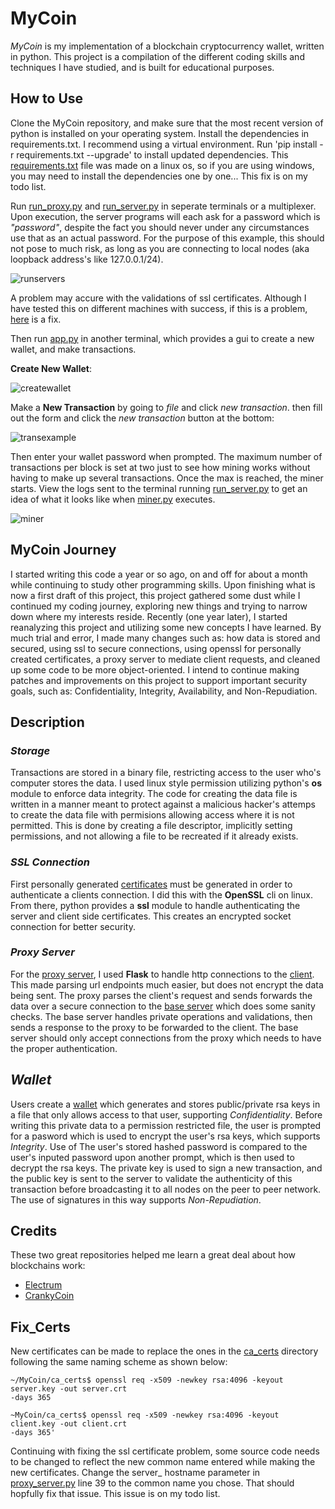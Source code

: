 MyCoin
====

*MyCoin* is my implementation of a blockchain cryptocurrency wallet, 
written in python. This project is a compilation of the different coding 
skills and techniques I have studied, and is built for educational purposes.  

How to Use
----

Clone the MyCoin repository, and make sure that the most recent version of python
is installed on your operating system. Install the dependencies in requirements.txt.
I recommend using a virtual environment. Run 'pip install -r requirements.txt --upgrade' 
to install updated dependencies. This [requirements.txt](requirements.txt) file was made on
a linux os, so if you are using windows, you may need to install the dependencies one
by one... This fix is on my todo list.
    
Run [run_proxy.py](run_proxy.py) and [run_server.py](run_server.py) in seperate terminals or 
a multiplexer. Upon execution, the server programs will each ask for a password which is
*"password"*, despite the fact you should never under any circumstances use that as an actual
password. For the purpose of this example, this should not pose to much risk, as long as you
are connecting to local nodes (aka loopback address's like 127.0.0.1/24).

![runservers](images/startservers.png)

A problem may accure with the validations of ssl certificates. Although I have tested
this on different machines with success, if this is a problem, [here](#Fix_Certs) is a fix.

Then run [app.py](app.py) in another terminal, which provides a gui to 
create a new wallet, and make transactions. 

**Create New Wallet**:

![createwallet](images/walletname.png)

Make a **New Transaction** by going to *file* and click *new transaction*. 
then fill out the form and click the *new transaction* button at the bottom:

![transexample](images/trans2.png)

Then enter your wallet password when prompted. The maximum number of transactions 
per block is set at two just to see how mining works without having to make up
several transactions. Once the max is reached, the miner starts. View the logs
sent to the terminal running [run_server.py](run_server.py) to get an idea
of what it looks like when [miner.py](miner.py) executes. 

![miner](images/mine1.png)

MyCoin Journey
----

I started writing this code a year or so ago, on and off for about a month while
continuing to study other programming skills. Upon finishing what is now a first draft
of this project, this project gathered some dust while I continued my coding journey,
exploring new things and trying to narrow down where my interests reside. Recently (one year later),
I started reanalyzing this project and utilizing some new concepts I have learned. By much
trial and error, I made many changes such as: how data is stored and secured, using ssl to secure
connections, using openssl for personally created certificates, a proxy server to mediate client
requests, and cleaned up some code to be more object-oriented. I intend to continue making patches and
improvements on this project to support important security goals, such as: Confidentiality, Integrity,
Availability, and Non-Repudiation. 

Description
----

### *Storage*

Transactions are stored in a binary file, restricting access to the user who's computer stores the data.
I used linux style permission utilizing python's **os** module to enforce data integrity. The code
for creating the data file is written in a manner meant to protect against a malicious hacker's
attemps to create the data file with permisions allowing access where it is not permitted. This is 
done by creating a file descriptor, implicitly setting permissions, and not allowing a file to be
recreated if it already exists. 

### *SSL Connection*

First personally generated [certificates](ca_certs/) must be generated in order to authenticate a clients 
connection. I did this with the **OpenSSL** cli on linux. From there, python provides a **ssl** module to 
handle authenticating the server and client side certificates. This creates an encrypted socket 
connection for better security. 

### *Proxy Server*

For the [proxy server](services/proxy_server.py), I used **Flask** to handle http connections to the 
[client](services/client.py). This made parsing url endpoints much easier, but does not encrypt the data
being sent. The proxy parses the client's request and sends forwards the data over a secure connection to 
the [base server](services/base_server.py) which does some sanity checks. The base server handles private
operations and validations, then sends a response to the proxy to be forwarded to the client. The base 
server should only accept connections from the proxy which needs to have the proper authentication. 

## *Wallet*

Users create a [wallet](wallet.py) which generates and stores public/private rsa keys in a file that only 
allows access to that user, supporting *Confidentiality*. Before writing this private data to a permission 
restricted file, the user is prompted for a pasword which is used to encrypt the user's rsa keys, which 
supports *Integrity*. Use of The user's stored hashed password is compared to the user's inputed password 
upon another prompt, which is then used to decrypt the rsa keys. The private key is used to sign a new transaction, 
and the public key is sent to the server to validate the authenticity of this transaction before broadcasting it to 
all nodes on the peer to peer network. The use of signatures in this way supports *Non-Repudiation*. 

Credits
----
These two great repositories helped me learn a great deal about how blockchains work:

- [Electrum](https://github.com/spesmilo/electrum)
- [CrankyCoin](https://github.com/cranklin/crankycoin)

Fix_Certs
----
New certificates can be made to replace the ones in the [ca_certs](/ca_certs) directory 
following the same naming scheme as shown below:

    ~/MyCoin/ca_certs$ openssl req -x509 -newkey rsa:4096 -keyout server.key -out server.crt 
    -days 365
    
    ~MyCoin/ca_certs$ openssl req -x509 -newkey rsa:4096 -keyout client.key -out client.crt 
    -days 365'

Continuing with fixing the ssl certificate problem, some source code needs to be changed to
reflect the new common name entered while making the new certificates. Change the server_ hostname
parameter in [proxy_server.py](services/proxy_server.py) line 39 to the common name you chose. That 
should hopfully fix that issue. This issue is on my todo list. 